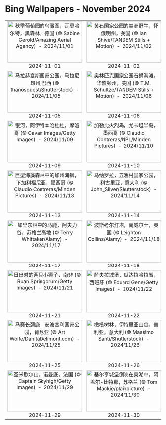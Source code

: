 # Bing Wallpapers - November 2024

| | | | |
|:-------------------------:|:-------------------------:|:-------------------------:|:-------------------------:|
| <a href="https://cn.bing.com/th?id=OHR.VineyardsBlackForestFall_ZH-CN6767078591_UHD.jpg" target="_blank"><img src="https://cn.bing.com/th?id=OHR.VineyardsBlackForestFall_ZH-CN6767078591_UHD.jpg&w=480" width="240" height="135" alt="秋季葡萄园的鸟瞰图，瓦恩哈尔特，黑森林，德国 (© Sabine Gerold/Amazing Aerial Agency)  -  2024/11/01" title="秋季葡萄园的鸟瞰图，瓦恩哈尔特，黑森林，德国 (© Sabine Gerold/Amazing Aerial Agency)  -  2024/11/01"></a><br>2024-11-01<br> | <a href="https://cn.bing.com/th?id=OHR.BisonYellowstone_ZH-CN7320887379_UHD.jpg" target="_blank"><img src="https://cn.bing.com/th?id=OHR.BisonYellowstone_ZH-CN7320887379_UHD.jpg&w=480" width="240" height="135" alt="黄石国家公园的美洲野牛，怀俄明州，美国 (© Ian Shive/TANDEM Stills + Motion)  -  2024/11/02" title="黄石国家公园的美洲野牛，怀俄明州，美国 (© Ian Shive/TANDEM Stills + Motion)  -  2024/11/02"></a><br>2024-11-02<br> | <a href="https://cn.bing.com/th?id=OHR.YucatanBiosphere_ZH-CN7442392453_UHD.jpg" target="_blank"><img src="https://cn.bing.com/th?id=OHR.YucatanBiosphere_ZH-CN7442392453_UHD.jpg&w=480" width="240" height="135" alt="巢中的加勒比火烈鸟蛋，里奥拉加托斯自然保护区，尤卡坦州，墨西哥 (© Claudio Contreras/Minden Pictures)  -  2024/11/03" title="巢中的加勒比火烈鸟蛋，里奥拉加托斯自然保护区，尤卡坦州，墨西哥 (© Claudio Contreras/Minden Pictures)  -  2024/11/03"></a><br>2024-11-03<br> | <a href="https://cn.bing.com/th?id=OHR.CumbriaAutumn_ZH-CN7697251216_UHD.jpg" target="_blank"><img src="https://cn.bing.com/th?id=OHR.CumbriaAutumn_ZH-CN7697251216_UHD.jpg&w=480" width="240" height="135" alt="坎布里亚湖区，格拉斯米尔，英格兰 (© Thomas Molyneux/Getty Images)  -  2024/11/04" title="坎布里亚湖区，格拉斯米尔，英格兰 (© Thomas Molyneux/Getty Images)  -  2024/11/04"></a><br>2024-11-04<br> |
| <a href="https://cn.bing.com/th?id=OHR.LencoisMaranhao_ZH-CN8194406488_UHD.jpg" target="_blank"><img src="https://cn.bing.com/th?id=OHR.LencoisMaranhao_ZH-CN8194406488_UHD.jpg&w=480" width="240" height="135" alt="马拉赫塞斯国家公园，马拉尼昂州,巴西 (© thanosquest/Shutterstock)  -  2024/11/05" title="马拉赫塞斯国家公园，马拉尼昂州,巴西 (© thanosquest/Shutterstock)  -  2024/11/05"></a><br>2024-11-05<br> | <a href="https://cn.bing.com/th?id=OHR.ShiShiBeach_ZH-CN8685799566_UHD.jpg" target="_blank"><img src="https://cn.bing.com/th?id=OHR.ShiShiBeach_ZH-CN8685799566_UHD.jpg&w=480" width="240" height="135" alt="奥林匹克国家公园石狮海滩，华盛顿州，美国 (© T.M. Schultze/TANDEM Stills + Motion)  -  2024/11/06" title="奥林匹克国家公园石狮海滩，华盛顿州，美国 (© T.M. Schultze/TANDEM Stills + Motion)  -  2024/11/06"></a><br>2024-11-06<br> | <a href="https://cn.bing.com/th?id=OHR.LiDong2024_ZH-CN9944723194_UHD.jpg" target="_blank"><img src="https://cn.bing.com/th?id=OHR.LiDong2024_ZH-CN9944723194_UHD.jpg&w=480" width="240" height="135" alt="金色的松树，坝上草原，中国 (© MelindaChan/Getty Images)  -  2024/11/07" title="金色的松树，坝上草原，中国 (© MelindaChan/Getty Images)  -  2024/11/07"></a><br>2024-11-07<br> | <a href="https://cn.bing.com/th?id=OHR.GlacialRivers_ZH-CN0260507556_UHD.jpg" target="_blank"><img src="https://cn.bing.com/th?id=OHR.GlacialRivers_ZH-CN0260507556_UHD.jpg&w=480" width="240" height="135" alt="冰岛冰川河流鸟瞰图 (© rybarmarekk/Shutterstock)  -  2024/11/08" title="冰岛冰川河流鸟瞰图 (© rybarmarekk/Shutterstock)  -  2024/11/08"></a><br>2024-11-08<br> |
| <a href="https://cn.bing.com/th?id=OHR.MoroccoMilkyWay_ZH-CN3544344290_UHD.jpg" target="_blank"><img src="https://cn.bing.com/th?id=OHR.MoroccoMilkyWay_ZH-CN3544344290_UHD.jpg&w=480" width="240" height="135" alt="银河，阿伊特本哈杜杜，摩洛哥 (© Cavan Images/Getty Images)  -  2024/11/09" title="银河，阿伊特本哈杜杜，摩洛哥 (© Cavan Images/Getty Images)  -  2024/11/09"></a><br>2024-11-09<br> | <a href="https://cn.bing.com/th?id=OHR.YucatanFlamingos_ZH-CN0721673752_UHD.jpg" target="_blank"><img src="https://cn.bing.com/th?id=OHR.YucatanFlamingos_ZH-CN0721673752_UHD.jpg&w=480" width="240" height="135" alt="加勒比火烈鸟，尤卡坦半岛，墨西哥 (© Claudio Contreras/NPL/Minden Pictures)  -  2024/11/10" title="加勒比火烈鸟，尤卡坦半岛，墨西哥 (© Claudio Contreras/NPL/Minden Pictures)  -  2024/11/10"></a><br>2024-11-10<br> | <a href="https://cn.bing.com/th?id=OHR.Banff24_ZH-CN1156176817_UHD.jpg" target="_blank"><img src="https://cn.bing.com/th?id=OHR.Banff24_ZH-CN1156176817_UHD.jpg&w=480" width="240" height="135" alt="班夫国家公园的日落，阿尔伯塔省，加拿大 (© fywPhoto 云卷云舒/Getty Images)  -  2024/11/11" title="班夫国家公园的日落，阿尔伯塔省，加拿大 (© fywPhoto 云卷云舒/Getty Images)  -  2024/11/11"></a><br>2024-11-11<br> | <a href="https://cn.bing.com/th?id=OHR.CoveArch_ZH-CN1281140578_UHD.jpg" target="_blank"><img src="https://cn.bing.com/th?id=OHR.CoveArch_ZH-CN1281140578_UHD.jpg&w=480" width="240" height="135" alt="透过海湾拱门看到双拱门，拱门国家公园，犹他州，美国 (© Jeff Foott/Minden Pictures)  -  2024/11/12" title="透过海湾拱门看到双拱门，拱门国家公园，犹他州，美国 (© Jeff Foott/Minden Pictures)  -  2024/11/12"></a><br>2024-11-12<br> |
| <a href="https://cn.bing.com/th?id=OHR.KelpForest_ZH-CN2357269491_UHD.jpg" target="_blank"><img src="https://cn.bing.com/th?id=OHR.KelpForest_ZH-CN2357269491_UHD.jpg&w=480" width="240" height="135" alt="巨型海藻森林中的加州海狮，下加利福尼亚，墨西哥 (© Claudio Contreras/Minden Pictures)  -  2024/11/13" title="巨型海藻森林中的加州海狮，下加利福尼亚，墨西哥 (© Claudio Contreras/Minden Pictures)  -  2024/11/13"></a><br>2024-11-13<br> | <a href="https://cn.bing.com/th?id=OHR.ManarolaItaly_ZH-CN2837915120_UHD.jpg" target="_blank"><img src="https://cn.bing.com/th?id=OHR.ManarolaItaly_ZH-CN2837915120_UHD.jpg&w=480" width="240" height="135" alt="马纳罗拉，五渔村国家公园，利古里亚，意大利 (© John_Silver/Shutterstock)  -  2024/11/14" title="马纳罗拉，五渔村国家公园，利古里亚，意大利 (© John_Silver/Shutterstock)  -  2024/11/14"></a><br>2024-11-14<br> | <a href="https://cn.bing.com/th?id=OHR.YiPengLanterns_ZH-CN5613043353_UHD.jpg" target="_blank"><img src="https://cn.bing.com/th?id=OHR.YiPengLanterns_ZH-CN5613043353_UHD.jpg&w=480" width="240" height="135" alt="义蓬灯节 ，清迈，泰国 (© tampatra/Getty Images)  -  2024/11/15" title="义蓬灯节 ，清迈，泰国 (© tampatra/Getty Images)  -  2024/11/15"></a><br>2024-11-15<br> | <a href="https://cn.bing.com/th?id=OHR.FrieslandNetherlands_ZH-CN5952456898_UHD.jpg" target="_blank"><img src="https://cn.bing.com/th?id=OHR.FrieslandNetherlands_ZH-CN5952456898_UHD.jpg&w=480" width="240" height="135" alt="瓦登海沿岸，莫德加特附近，弗里斯兰，荷兰 (© Ron ter Burg/Minden Pictures)  -  2024/11/16" title="瓦登海沿岸，莫德加特附近，弗里斯兰，荷兰 (© Ron ter Burg/Minden Pictures)  -  2024/11/16"></a><br>2024-11-16<br> |
| <a href="https://cn.bing.com/th?id=OHR.RedStag_ZH-CN6403546321_UHD.jpg" target="_blank"><img src="https://cn.bing.com/th?id=OHR.RedStag_ZH-CN6403546321_UHD.jpg&w=480" width="240" height="135" alt="加里东林中的马鹿，阿夫力谷，苏格兰高地 (© Terry Whittaker/Alamy)  -  2024/11/17" title="加里东林中的马鹿，阿夫力谷，苏格兰高地 (© Terry Whittaker/Alamy)  -  2024/11/17"></a><br>2024-11-17<br> | <a href="https://cn.bing.com/th?id=OHR.PorthcawlLighthouse_ZH-CN6655235820_UHD.jpg" target="_blank"><img src="https://cn.bing.com/th?id=OHR.PorthcawlLighthouse_ZH-CN6655235820_UHD.jpg&w=480" width="240" height="135" alt="波斯考尔灯塔，南威尔士，英国 (© Leighton Collins/Alamy)  -  2024/11/18" title="波斯考尔灯塔，南威尔士，英国 (© Leighton Collins/Alamy)  -  2024/11/18"></a><br>2024-11-18<br> | <a href="https://cn.bing.com/th?id=OHR.TasmansArch_ZH-CN7062784426_UHD.jpg" target="_blank"><img src="https://cn.bing.com/th?id=OHR.TasmansArch_ZH-CN7062784426_UHD.jpg&w=480" width="240" height="135" alt="塔斯曼拱门，塔斯马尼亚州，澳大利亚 (© Gary Bell/Minden Pictures)  -  2024/11/19" title="塔斯曼拱门，塔斯马尼亚州，澳大利亚 (© Gary Bell/Minden Pictures)  -  2024/11/19"></a><br>2024-11-19<br> | <a href="https://cn.bing.com/th?id=OHR.PontBordeaux_ZH-CN7656263575_UHD.jpg" target="_blank"><img src="https://cn.bing.com/th?id=OHR.PontBordeaux_ZH-CN7656263575_UHD.jpg&w=480" width="240" height="135" alt="皮埃尔桥，波尔多，法国 (© SergiyN/Getty Images)  -  2024/11/20" title="皮埃尔桥，波尔多，法国 (© SergiyN/Getty Images)  -  2024/11/20"></a><br>2024-11-20<br> |
| <a href="https://cn.bing.com/th?id=OHR.LionCubs_ZH-CN8538754038_UHD.jpg" target="_blank"><img src="https://cn.bing.com/th?id=OHR.LionCubs_ZH-CN8538754038_UHD.jpg&w=480" width="240" height="135" alt="日出时的两只小狮子，南非 (© Ruan Springorum/Getty Images)  -  2024/11/21" title="日出时的两只小狮子，南非 (© Ruan Springorum/Getty Images)  -  2024/11/21"></a><br>2024-11-21<br> | <a href="https://cn.bing.com/th?id=OHR.ZafraCastle_ZH-CN8791148758_UHD.jpg" target="_blank"><img src="https://cn.bing.com/th?id=OHR.ZafraCastle_ZH-CN8791148758_UHD.jpg&w=480" width="240" height="135" alt="萨夫拉城堡，瓜达拉哈拉省，西班牙 (© Eduard Gene/Getty Images)  -  2024/11/22" title="萨夫拉城堡，瓜达拉哈拉省，西班牙 (© Eduard Gene/Getty Images)  -  2024/11/22"></a><br>2024-11-22<br> | <a href="https://cn.bing.com/th?id=OHR.FibonacciAloe_ZH-CN8974137481_UHD.jpg" target="_blank"><img src="https://cn.bing.com/th?id=OHR.FibonacciAloe_ZH-CN8974137481_UHD.jpg&w=480" width="240" height="135" alt="多叶芦荟，袋鼠岛，澳大利亚 (© Michael Melford/Alamy)  -  2024/11/23" title="多叶芦荟，袋鼠岛，澳大利亚 (© Michael Melford/Alamy)  -  2024/11/23"></a><br>2024-11-23<br> | <a href="https://cn.bing.com/th?id=OHR.SonomaCoast_ZH-CN9187330701_UHD.jpg" target="_blank"><img src="https://cn.bing.com/th?id=OHR.SonomaCoast_ZH-CN9187330701_UHD.jpg&w=480" width="240" height="135" alt="州立公园，索诺玛海岸，美国加利福尼亚州 (© Rachid Dahnoun/Tandem Stills + Motion)  -  2024/11/24" title="州立公园，索诺玛海岸，美国加利福尼亚州 (© Rachid Dahnoun/Tandem Stills + Motion)  -  2024/11/24"></a><br>2024-11-24<br> |
| <a href="https://cn.bing.com/th?id=OHR.AmboseliGiraffes_ZH-CN9276085602_UHD.jpg" target="_blank"><img src="https://cn.bing.com/th?id=OHR.AmboseliGiraffes_ZH-CN9276085602_UHD.jpg&w=480" width="240" height="135" alt="马赛长颈鹿，安波塞利国家公园，肯尼亚 (© Art Wolfe/DanitaDelimont.com)  -  2024/11/25" title="马赛长颈鹿，安波塞利国家公园，肯尼亚 (© Art Wolfe/DanitaDelimont.com)  -  2024/11/25"></a><br>2024-11-25<br> | <a href="https://cn.bing.com/th?id=OHR.TrulliGrove_ZH-CN9519400567_UHD.jpg" target="_blank"><img src="https://cn.bing.com/th?id=OHR.TrulliGrove_ZH-CN9519400567_UHD.jpg&w=480" width="240" height="135" alt="橄榄树林，伊特里亚山谷，普利亚，意大利 (© Massimo Santi/Shutterstock)  -  2024/11/26" title="橄榄树林，伊特里亚山谷，普利亚，意大利 (© Massimo Santi/Shutterstock)  -  2024/11/26"></a><br>2024-11-26<br> | <a href="https://cn.bing.com/th?id=OHR.SemoisRiver_ZH-CN0801669014_UHD.jpg" target="_blank"><img src="https://cn.bing.com/th?id=OHR.SemoisRiver_ZH-CN0801669014_UHD.jpg&w=480" width="240" height="135" alt="秋天的巨人之墓，布永市，比利时 (© David Briard/Getty)  -  2024/11/27" title="秋天的巨人之墓，布永市，比利时 (© David Briard/Getty)  -  2024/11/27"></a><br>2024-11-27<br> | <a href="https://cn.bing.com/th?id=OHR.AssiniboineTS_ZH-CN9936042562_UHD.jpg" target="_blank"><img src="https://cn.bing.com/th?id=OHR.AssiniboineTS_ZH-CN9936042562_UHD.jpg&w=480" width="240" height="135" alt="日落时分风暴渐渐消散，阿西尼博因山省立公园，加拿大 (© Jeff Lewis/TANDEM Stills + Motion)  -  2024/11/28" title="日落时分风暴渐渐消散，阿西尼博因山省立公园，加拿大 (© Jeff Lewis/TANDEM Stills + Motion)  -  2024/11/28"></a><br>2024-11-28<br> |
| <a href="https://cn.bing.com/th?id=OHR.MtStMichel_ZH-CN1232662142_UHD.jpg" target="_blank"><img src="https://cn.bing.com/th?id=OHR.MtStMichel_ZH-CN1232662142_UHD.jpg&w=480" width="240" height="135" alt="圣米歇尔山，诺曼底，法国 (© Captain Skyhigh/Getty Images)  -  2024/11/29" title="圣米歇尔山，诺曼底，法国 (© Captain Skyhigh/Getty Images)  -  2024/11/29"></a><br>2024-11-29<br> | <a href="https://cn.bing.com/th?id=OHR.KilchurnAutumn_ZH-CN2547959725_UHD.jpg" target="_blank"><img src="https://cn.bing.com/th?id=OHR.KilchurnAutumn_ZH-CN2547959725_UHD.jpg&w=480" width="240" height="135" alt="基尔亨城堡倒映在奥湖中，阿盖尔-比特郡，苏格兰 (© Tom Mackie/plainpicture)  -  2024/11/30" title="基尔亨城堡倒映在奥湖中，阿盖尔-比特郡，苏格兰 (© Tom Mackie/plainpicture)  -  2024/11/30"></a><br>2024-11-30<br> |  |  |
